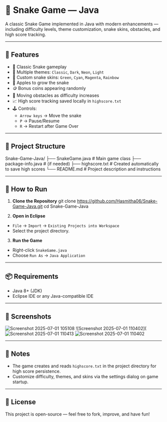 # 🐍 Snake Game — Java

A classic Snake Game implemented in Java with modern enhancements — including difficulty levels, theme customization, snake skins, obstacles, and high score tracking.

---

## 📸 Features

- 🐍 Classic Snake gameplay
- 🎨 Multiple themes: `Classic`, `Dark`, `Neon`, `Light`
- 🐍 Custom snake skins: `Green`, `Cyan`, `Magenta`, `Rainbow`
- 🍎 Apples to grow the snake  
- 🪙 Bonus coins appearing randomly  
- 🚧 Moving obstacles as difficulty increases  
- 📈 High score tracking saved locally in `highscore.txt`
- 🕹️ Controls:
  - `Arrow keys` → Move the snake
  - `P` → Pause/Resume
  - `R` → Restart after Game Over

---

## 📂 Project Structure

Snake-Game-Java/
├── SnakeGame.java # Main game class
├── package-info.java # (if needed)
├── highscore.txt # Created automatically to save high scores
└── README.md # Project description and instructions

---

## 🚀 How to Run

1. **Clone the Repository**
git clone https://github.com/Hasmitha06/Snake-Game-Java.git
cd Snake-Game-Java


2. **Open in Eclipse**
- `File` → `Import` → `Existing Projects into Workspace`
- Select the project directory.

3. **Run the Game**
- Right-click `SnakeGame.java`
- Choose `Run As` → `Java Application`

---

## 📦 Requirements

- Java 8+ (JDK)
- Eclipse IDE or any Java-compatible IDE

---

## 📑 Screenshots

![Screenshot 2025-07-01 105108](https://github.com/user-attachments/assets/e248474b-d6ee-4a5d-a474-566706916ddc)
![Screenshot 2025-07-01 110402](![Screenshot 2025-07-01 110413](https://github.com/user-attachments/assets/306db828-e292-4a00-a370-daa6c6ae145f)
![Screenshot 2025-07-01 110402](https://github.com/user-attachments/assets/b1675831-defc-4a98-9566-594a0614b027)





---

## 📌 Notes


- The game creates and reads `highscore.txt` in the project directory for high score persistence.
- Customize difficulty, themes, and skins via the settings dialog on game startup.

---

## 📜 License

This project is open-source — feel free to fork, improve, and have fun!
